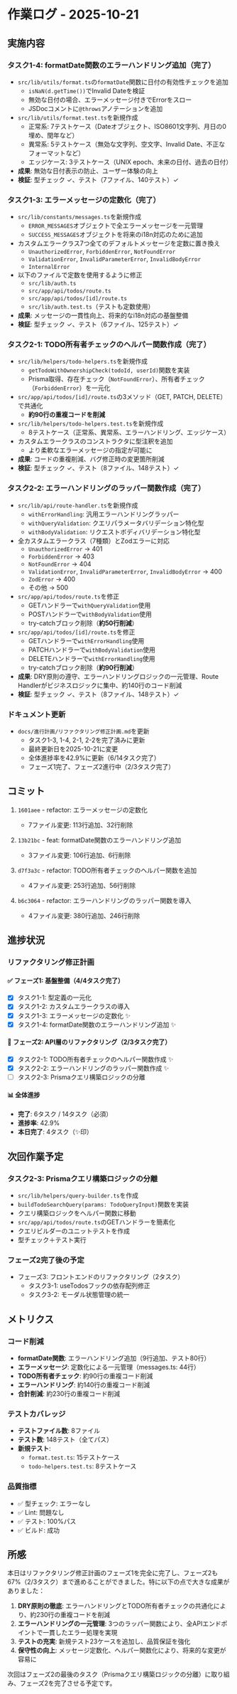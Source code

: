 # 作業ログ - 2025-10-21

## 実施内容

### タスク1-4: formatDate関数のエラーハンドリング追加（完了）

- `src/lib/utils/format.ts`の`formatDate`関数に日付の有効性チェックを追加
  - `isNaN(d.getTime())`でInvalid Dateを検証
  - 無効な日付の場合、エラーメッセージ付きでErrorをスロー
  - JSDocコメントに`@throws`アノテーションを追加
- `src/lib/utils/format.test.ts`を新規作成
  - 正常系: 7テストケース（Dateオブジェクト、ISO8601文字列、月日の0埋め、閏年など）
  - 異常系: 5テストケース（無効な文字列、空文字、Invalid Date、不正なフォーマットなど）
  - エッジケース: 3テストケース（UNIX epoch、未来の日付、過去の日付）
- **成果**: 無効な日付表示の防止、ユーザー体験の向上
- **検証**: 型チェック ✓、テスト（7ファイル、140テスト）✓

### タスク1-3: エラーメッセージの定数化（完了）

- `src/lib/constants/messages.ts`を新規作成
  - `ERROR_MESSAGES`オブジェクトで全エラーメッセージを一元管理
  - `SUCCESS_MESSAGES`オブジェクトを将来のi18n対応のために追加
- カスタムエラークラス7つ全てのデフォルトメッセージを定数に置き換え
  - `UnauthorizedError`, `ForbiddenError`, `NotFoundError`
  - `ValidationError`, `InvalidParameterError`, `InvalidBodyError`
  - `InternalError`
- 以下のファイルで定数を使用するように修正
  - `src/lib/auth.ts`
  - `src/app/api/todos/route.ts`
  - `src/app/api/todos/[id]/route.ts`
  - `src/lib/auth.test.ts`（テストも定数使用）
- **成果**: メッセージの一貫性向上、将来的なi18n対応の基盤整備
- **検証**: 型チェック ✓、テスト（6ファイル、125テスト）✓

### タスク2-1: TODO所有者チェックのヘルパー関数作成（完了）

- `src/lib/helpers/todo-helpers.ts`を新規作成
  - `getTodoWithOwnershipCheck(todoId, userId)`関数を実装
  - Prisma取得、存在チェック（`NotFoundError`）、所有者チェック（`ForbiddenError`）を一元化
- `src/app/api/todos/[id]/route.ts`の3メソッド（GET, PATCH, DELETE）で共通化
  - **約90行の重複コードを削減**
- `src/lib/helpers/todo-helpers.test.ts`を新規作成
  - 8テストケース（正常系、異常系、エラーハンドリング、エッジケース）
- カスタムエラークラスのコンストラクタに型注釈を追加
  - より柔軟なエラーメッセージの指定が可能に
- **成果**: コードの重複削減、バグ修正時の変更箇所削減
- **検証**: 型チェック ✓、テスト（8ファイル、148テスト）✓

### タスク2-2: エラーハンドリングのラッパー関数作成（完了）

- `src/lib/api/route-handler.ts`を新規作成
  - `withErrorHandling`: 汎用エラーハンドリングラッパー
  - `withQueryValidation`: クエリパラメータバリデーション特化型
  - `withBodyValidation`: リクエストボディバリデーション特化型
- 全カスタムエラークラス（7種類）とZodエラーに対応
  - `UnauthorizedError` → 401
  - `ForbiddenError` → 403
  - `NotFoundError` → 404
  - `ValidationError`, `InvalidParameterError`, `InvalidBodyError` → 400
  - `ZodError` → 400
  - その他 → 500
- `src/app/api/todos/route.ts`を修正
  - GETハンドラーで`withQueryValidation`使用
  - POSTハンドラーで`withBodyValidation`使用
  - try-catchブロック削除（**約50行削減**）
- `src/app/api/todos/[id]/route.ts`を修正
  - GETハンドラーで`withErrorHandling`使用
  - PATCHハンドラーで`withBodyValidation`使用
  - DELETEハンドラーで`withErrorHandling`使用
  - try-catchブロック削除（**約90行削減**）
- **成果**: DRY原則の遵守、エラーハンドリングロジックの一元管理、Route Handlerがビジネスロジックに集中、約140行のコード削減
- **検証**: 型チェック ✓、テスト（8ファイル、148テスト）✓

### ドキュメント更新

- `docs/進行計画/リファクタリング修正計画.md`を更新
  - タスク1-3, 1-4, 2-1, 2-2を完了済みに更新
  - 最終更新日を2025-10-21に変更
  - 全体進捗率を42.9%に更新（6/14タスク完了）
  - フェーズ1完了、フェーズ2進行中（2/3タスク完了）

## コミット

1. `1601aee` - refactor: エラーメッセージの定数化
   - 7ファイル変更: 113行追加、32行削除

2. `13b21bc` - feat: formatDate関数のエラーハンドリング追加
   - 3ファイル変更: 106行追加、6行削除

3. `d7f3a3c` - refactor: TODO所有者チェックのヘルパー関数を追加
   - 4ファイル変更: 253行追加、56行削除

4. `b6c3064` - refactor: エラーハンドリングのラッパー関数を導入
   - 4ファイル変更: 380行追加、246行削除

## 進捗状況

### リファクタリング修正計画

#### ✅ フェーズ1: 基盤整備（4/4タスク完了）

- [x] タスク1-1: 型定義の一元化
- [x] タスク1-2: カスタムエラークラスの導入
- [x] タスク1-3: エラーメッセージの定数化 ✨
- [x] タスク1-4: formatDate関数のエラーハンドリング追加 ✨

#### 🔄 フェーズ2: API層のリファクタリング（2/3タスク完了）

- [x] タスク2-1: TODO所有者チェックのヘルパー関数作成 ✨
- [x] タスク2-2: エラーハンドリングのラッパー関数作成 ✨
- [ ] タスク2-3: Prismaクエリ構築ロジックの分離

#### 📊 全体進捗

- **完了**: 6タスク / 14タスク（必須）
- **進捗率**: 42.9%
- **本日完了**: 4タスク（✨印）

## 次回作業予定

### タスク2-3: Prismaクエリ構築ロジックの分離

- `src/lib/helpers/query-builder.ts`を作成
- `buildTodoSearchQuery(params: TodoQueryInput)`関数を実装
- クエリ構築ロジックをヘルパー関数に移動
- `src/app/api/todos/route.ts`のGETハンドラーを簡素化
- クエリビルダーのユニットテストを作成
- 型チェック＋テスト実行

### フェーズ2完了後の予定

- フェーズ3: フロントエンドのリファクタリング（2タスク）
  - タスク3-1: useTodosフックの依存配列修正
  - タスク3-2: モーダル状態管理の統一

## メトリクス

### コード削減

- **formatDate関数**: エラーハンドリング追加（9行追加、テスト80行）
- **エラーメッセージ**: 定数化による一元管理（messages.ts: 44行）
- **TODO所有者チェック**: 約90行の重複コード削減
- **エラーハンドリング**: 約140行の重複コード削減
- **合計削減**: 約230行の重複コード削減

### テストカバレッジ

- **テストファイル数**: 8ファイル
- **テスト数**: 148テスト（全てパス）
- **新規テスト**:
  - `format.test.ts`: 15テストケース
  - `todo-helpers.test.ts`: 8テストケース

### 品質指標

- ✅ 型チェック: エラーなし
- ✅ Lint: 問題なし
- ✅ テスト: 100%パス
- ✅ ビルド: 成功

## 所感

本日はリファクタリング修正計画のフェーズ1を完全に完了し、フェーズ2も67%（2/3タスク）まで進めることができました。特に以下の点で大きな成果がありました：

1. **DRY原則の徹底**: エラーハンドリングとTODO所有者チェックの共通化により、約230行の重複コードを削減
2. **エラーハンドリングの一元管理**: 3つのラッパー関数により、全APIエンドポイントで一貫したエラー処理を実現
3. **テストの充実**: 新規テスト23ケースを追加し、品質保証を強化
4. **保守性の向上**: メッセージ定数化、ヘルパー関数化により、将来的な変更が容易に

次回はフェーズ2の最後のタスク（Prismaクエリ構築ロジックの分離）に取り組み、フェーズ2を完了させる予定です。
